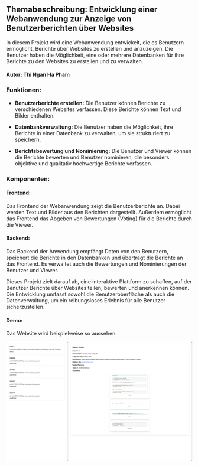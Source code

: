 ## Themabeschreibung: Entwicklung einer Webanwendung zur Anzeige von Benutzerberichten über Websites

In diesem Projekt wird eine Webanwendung entwickelt, die es Benutzern ermöglicht, Berichte über Websites zu erstellen und anzuzeigen. Die Benutzer haben die Möglichkeit, eine oder mehrere Datenbanken für ihre Berichte zu den Websites zu erstellen und zu verwalten.

#### Autor: Thi Ngan Ha Pham
### Funktionen:

- **Benutzerberichte erstellen:** Die Benutzer können Berichte zu verschiedenen Websites verfassen. Diese Berichte können Text und Bilder enthalten.

- **Datenbankverwaltung:** Die Benutzer haben die Möglichkeit, ihre Berichte in einer Datenbank zu verwalten, um sie strukturiert zu speichern.

- **Berichtsbewertung und Nominierung:** Die Benutzer und Viewer können die Berichte bewerten und Benutzer nominieren, die besonders objektive und qualitativ hochwertige Berichte verfassen.

### Komponenten:

#### Frontend:
Das Frontend der Webanwendung zeigt die Benutzerberichte an. Dabei werden Text und Bilder aus den Berichten dargestellt. Außerdem ermöglicht das Frontend das Abgeben von Bewertungen (Voting) für die Berichte durch die Viewer.

#### Backend:
Das Backend der Anwendung empfängt Daten von den Benutzern, speichert die Berichte in den Datenbanken und überträgt die Berichte an das Frontend. Es verwaltet auch die Bewertungen und Nominierungen der Benutzer und Viewer.

Dieses Projekt zielt darauf ab, eine interaktive Plattform zu schaffen, auf der Benutzer Berichte über Websites teilen, bewerten und anerkennen können. Die Entwicklung umfasst sowohl die Benutzeroberfläche als auch die Datenverwaltung, um ein reibungsloses Erlebnis für alle Benutzer sicherzustellen.

#### Demo:

Das Website wird beispielweise so aussehen:

![](Demo.jpeg)

 